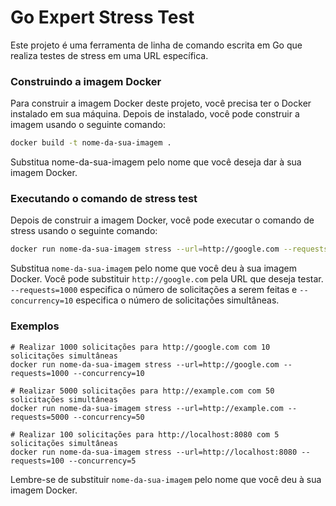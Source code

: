 # Go Expert Stress Test

Este projeto é uma ferramenta de linha de comando escrita em Go que realiza testes de stress em uma URL específica.

### Construindo a imagem Docker

Para construir a imagem Docker deste projeto, você precisa ter o Docker instalado em sua máquina. Depois de instalado, você pode construir a imagem usando o seguinte comando:

```sh
docker build -t nome-da-sua-imagem .
```

Substitua nome-da-sua-imagem pelo nome que você deseja dar à sua imagem Docker.

### Executando o comando de stress test

Depois de construir a imagem Docker, você pode executar o comando de stress usando o seguinte comando:

```sh
docker run nome-da-sua-imagem stress --url=http://google.com --requests=1000 --concurrency=10
```

Substitua `nome-da-sua-imagem` pelo nome que você deu à sua imagem Docker. Você pode substituir `http://google.com` pela URL que deseja testar. `--requests=1000` especifica o número de solicitações a serem feitas e `--concurrency=10` especifica o número de solicitações simultâneas.

### Exemplos

```
# Realizar 1000 solicitações para http://google.com com 10 solicitações simultâneas
docker run nome-da-sua-imagem stress --url=http://google.com --requests=1000 --concurrency=10

# Realizar 5000 solicitações para http://example.com com 50 solicitações simultâneas
docker run nome-da-sua-imagem stress --url=http://example.com --requests=5000 --concurrency=50

# Realizar 100 solicitações para http://localhost:8080 com 5 solicitações simultâneas
docker run nome-da-sua-imagem stress --url=http://localhost:8080 --requests=100 --concurrency=5
```

Lembre-se de substituir `nome-da-sua-imagem` pelo nome que você deu à sua imagem Docker.
